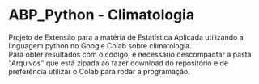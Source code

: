 # ABP_Python - Climatologia
Projeto de Extensão para a matéria de Estatística Aplicada utilizando a linguagem python no Google Colab sobre climatologia. <br>
Para obter resultados com o código, é necessário descompactar a pasta "Arquivos" que está zipada ao fazer download do repositório e de preferência utilizar o Colab para rodar a programação.
